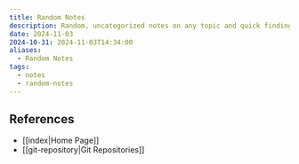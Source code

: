```yaml
---
title: Random Notes
description: Random, uncategorized notes on any topic and quick findings
date: 2024-11-03
2024-10-31: 2024-11-03T14:34:00
aliases:
  - Random Notes
tags:
  - notes
  - random-notes
---
```

## References
- [[index|Home Page]]
- [[git-repository|Git Repositories]]